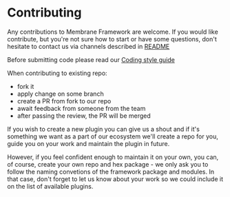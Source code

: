 # Contributing

Any contributions to Membrane Framework are welcome. If you would like contribute, but you're not sure how to start or have some questions, don't hesitate to contact us via channels described in [README](README.md#support-and-questions)

Before submitting code please read our [Coding style guide](https://membrane.stream/guide/v0.9/contributing_guide.html)

When contributing to existing repo:

- fork it
- apply change on some branch
- create a PR from fork to our repo
- await feedback from someone from the team
- after passing the review, the PR will be merged

If you wish to create a new plugin you can give us a shout and if it's something we want as a part of our ecosystem we'll create a repo for you, guide you on your work and maintain the plugin in future.

However, if you feel confident enough to maintain it on your own, you can, of course, create your own repo and hex package - we only ask you to follow the naming convetions of the framework package and modules. In that case, don't forget to let us know about your work so we could include it on the list of available plugins.
